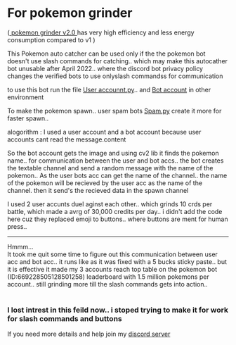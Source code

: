# For pokemon grinder     

(<a href="https://github.com/vichubenzene/Self_account_discord_bot/tree/main/pokemon_grinder%20v2"> pokemon grinder v2.0 </a> has very high efficiency and less energy consumption compared to v1 )

This Pokemon auto catcher can be used only if the the pokemon bot doesn't use slash commands for catching.. which may make this autocather bot unusable after April 2022.. where the discord bot privacy policy changes the verified bots to use onlyslash commandss for communication


to use this bot run the file <a href="https://github.com/vichubenzene/Self_account_discord_bot/blob/main/pokemon_grinder/user%20account.py">User accounnt.py</a>.. and <a href="https://github.com/vichubenzene/Self_account_discord_bot/tree/main/pokemon_grinder/pokemon">Bot account</a> in other environment 

To make the pokemon spawn.. user spam bots <a href="https://github.com/vichubenzene/Self_account_discord_bot/blob/main/pokemon_grinder/spam.py">Spam.py</a> create it more for faster spawn..


alogorithm :
I used a user account and a bot account because user accounts cant read the message.content

So the bot account gets the image and using cv2 lib it finds the pokemon name.. for communication between the user and bot accs.. the bot creates the textable channel and send a random message with the name of the pokemon.. As the user bots acc can get the name of the channel.. the name of the pokemon will be recieved by the user acc as the name of the channel. then it send's the recieved data in the spawn channel


I used 2 user accunts duel aginst each other.. which grinds 10 crds per battle, which made a avrg of 30,000 credits per day.. i didn't add the code here cuz they replaced emoji to buttons.. where buttons are ment for human press..

 <hr>
Hmmm...<br>
It took me quit some time to figure out this communication between user acc and bot acc.. it runs like as it was fixed with a 5 bucks sticky paste.. but it is effective it made my 3 accounts reach top table on the pokemon bot (ID:669228505128501258) leaderboard with 1.5 million pokemons per account.. still grinding more till the slash commands gets into action..<br><br>

<h3>I lost intrest in this feild now.. i stoped trying to make it for work for slash commands and buttons</h3>

If you need more details and help join my <a href="https://discord.gg/jF879hKJ4y"> discord server</a> 
